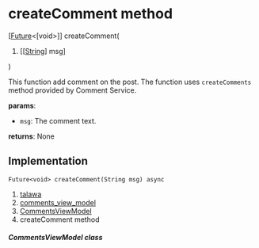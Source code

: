 
<div>

# createComment method

</div>


[[Future](https://api.flutter.dev/flutter/dart-core/Future-class.html)\<[void\>]]
createComment(

1.  [[[String](https://api.flutter.dev/flutter/dart-core/String-class.md)]
    msg]

)



This function add comment on the post. The function uses
`createComments` method provided by Comment Service.

**params**:

-   `msg`: The comment text.

**returns**: None



## Implementation

``` language-dart
Future<void> createComment(String msg) async 
```







1.  [talawa](../../index.md)
2.  [comments_view_model](../../view_model_widgets_view_models_comments_view_model/)
3.  [CommentsViewModel](../../view_model_widgets_view_models_comments_view_model/CommentsViewModel-class.md)
4.  createComment method

##### CommentsViewModel class








